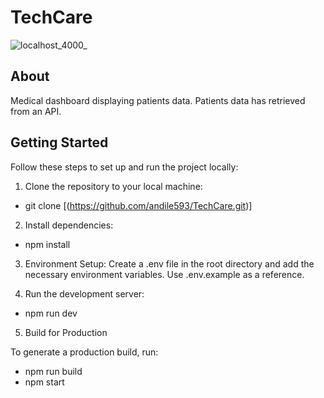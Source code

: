 # TechCare
![localhost_4000_](https://github.com/user-attachments/assets/219bf7df-a69f-4b32-af0c-ba2f58c68fca)

## About
Medical dashboard displaying patients data. Patients data has retrieved from an API.


## Getting Started

Follow these steps to set up and run the project locally:

1. Clone the repository to your local machine:

- git clone [(https://github.com/andile593/TechCare.git)]
  
2. Install dependencies:

- npm install

3. Environment Setup:
   Create a .env file in the root directory and add the necessary environment variables. Use .env.example as a reference.

4. Run the development server:

- npm run dev

5. Build for Production
   
To generate a production build, run:
- npm run build
- npm start
